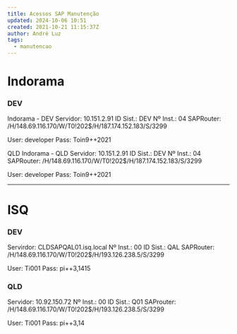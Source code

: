 ```yaml
---
title: Acessos SAP Manutenção
updated: 2024-10-06 10:51
created: 2021-10-21 11:15:37Z
author: André Luz
tags:
  - manutencao
---
```


# Indorama

### DEV

Indorama - DEV
Servidor: 10.151.2.91
ID Sist.: DEV
Nº Inst.: 04
SAPRouter: /H/148.69.116.170/W/T0!202$/H/187.174.152.183/S/3299

User: developer
Pass: Toin9++2021

QLD
Indorama - QLD
Servidor: 10.151.2.91
ID Sist.: DEV
Nº Inst.: 04
SAPRouter: /H/148.69.116.170/W/T0!202$/H/187.174.152.183/S/3299

User: developer
Pass: Toin9++2021

* * *

# ISQ

### DEV

Servirdor: CLDSAPQAL01.isq.local
Nº Inst.: 00
ID Sist.: QAL
SAPRouter: /H/148.69.116.170/W/T0!202$/H/193.126.238.5/S/3299

User: Ti001
Pass: pi++3,1415

### QLD

Servidor: 10.92.150.72
Nº Inst.: 00
ID Sist.: Q01
SAProuter: /H/148.69.116.170/W/T0!202$/H/193.126.238.5/S/3299

User: Ti001
Pass: pi++3,14